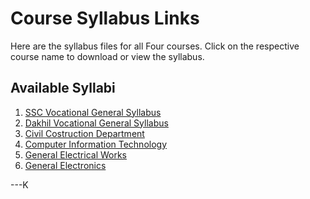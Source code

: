 # Course Syllabus Links

Here are the syllabus files for all Four courses. Click on the respective course name to download or view the syllabus.

## Available Syllabi

1. [SSC Vocational General Syllabus](syllabus/1%20SSC_VOC_General%20Syllabus%202017%20Final.pdf)
2. [Dakhil Vocational General Syllabus](syllabus/2%20Dakhil_Voc_Genaral%20Syllabus_2017.pdf)
3. [Civil Costruction Department](syllabus/Civil%20%20Construction.pdf)
4. [Computer Information Technology](syllabus/Computer%20_%20Information%20Technology.pdf)
5. [General Electrical Works](syllabus/General%20Electrical%20Works.pdf)
6. [General Electronics](syllabus/General%20Electronics.pdf)

---K


